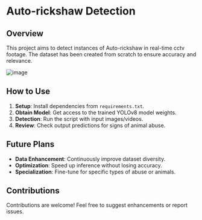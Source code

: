 # Auto-rickshaw Detection

## Overview
This project aims to detect instances of Auto-rickshaw in real-time cctv footage. The dataset has been created from scratch to ensure accuracy and relevance.

![image](https://github.com/GunjaShah/AutoRickshaw-Detection/assets/146704403/faa611aa-0d2a-4724-b318-408660624667)


## How to Use
1. **Setup**: Install dependencies from `requirements.txt`.
2. **Obtain Model**: Get access to the trained YOLOv8 model weights.
3. **Detection**: Run the script with input images/videos.
4. **Review**: Check output predictions for signs of animal abuse.

## Future Plans
- **Data Enhancement**: Continuously improve dataset diversity.
- **Optimization**: Speed up inference without losing accuracy.
- **Specialization**: Fine-tune for specific types of abuse or animals.

## Contributions
Contributions are welcome! Feel free to suggest enhancements or report issues.

